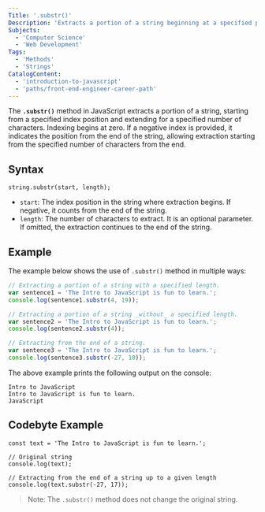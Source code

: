 ```yaml
---
Title: '.substr()'
Description: 'Extracts a portion of a string beginning at a specified position and continues for a specified number of characters.'
Subjects:
  - 'Computer Science'
  - 'Web Development'
Tags:
  - 'Methods'
  - 'Strings'
CatalogContent:
  - 'introduction-to-javascript'
  - 'paths/front-end-engineer-career-path'
---
```


The **`.substr()`** method in JavaScript extracts a portion of a string, starting from a specified index position and extending for a specified number of characters. Indexing begins at zero. If a negative index is provided, it indicates the position from the end of the string, allowing extraction starting from the specified number of characters from the end.

## Syntax

```pseudo
string.substr(start, length);
```

- `start`: The index position in the string where extraction begins. If negative, it counts from the end of the string.
- `length`: The number of characters to extract. It is an optional parameter. If omitted, the extraction continues to the end of the string.

## Example

The example below shows the use of `.substr()` method in multiple ways:

```js
// Extracting a portion of a string with a specified length.
var sentence1 = 'The Intro to JavaScript is fun to learn.';
console.log(sentence1.substr(4, 19));

// Extracting a portion of a string _without_ a specified length.
var sentence2 = 'The Intro to JavaScript is fun to learn.';
console.log(sentence2.substr(4));

// Extracting from the end of a string.
var sentence3 = 'The Intro to JavaScript is fun to learn.';
console.log(sentence3.substr(-27, 10));
```

The above example prints the following output on the console:

```shell
Intro to JavaScript
Intro to JavaScript is fun to learn.
JavaScript
```

## Codebyte Example

```codebyte/javascript
const text = 'The Intro to JavaScript is fun to learn.';

// Original string
console.log(text);

// Extracting from the end of a string up to a given length
console.log(text.substr(-27, 17));
```

> Note: The `.substr()` method does not change the original string.
